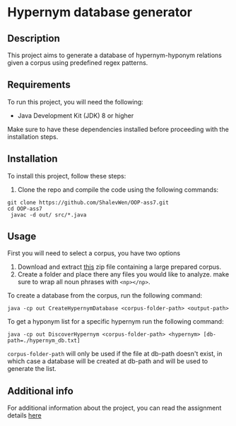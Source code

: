 # Hypernym database generator

## Description

This project aims to generate a database of hypernym-hyponym relations given a corpus using predefined regex patterns.

## Requirements

To run this project, you will need the following:

- Java Development Kit (JDK) 8 or higher

Make sure to have these dependencies installed before proceeding with the installation steps.

## Installation

To install this project, follow these steps:

1. Clone the repo and compile the code using the following commands:
```shell
git clone https://github.com/ShalevWen/OOP-ass7.git
cd OOP-ass7
 javac -d out/ src/*.java
```

## Usage

First you will need to select a corpus, you have two options
1. Download and extract [this](https://drive.google.com/drive/folders/11aVnX9r-k5iy2GafZd-o5lBBgeNRuFDN) zip file containing a large prepared corpus.
3. Create a folder and place there any files you would like to analyze. make sure to wrap all noun phrases with `<np></np>`.

To create a database from the corpus, run the following command:
```shell
java -cp out CreateHypernymDatabase <corpus-folder-path> <output-path>
```

To get a hyponym list for a specific hypernym run the following command:
```shell
java -cp out DiscoverHypernym <corpus-folder-path> <hypernym> [db-path=./hypernym_db.txt]
```

`corpus-folder-path` will only be used if the file at db-path doesn't exist, in which case a database will be created at db-path and will be used to generate the list.


## Additional info

For additional information about the project, you can read the assignment details [here](https://github.com/ariecattan/biuoop2023/wiki/Assignment-7)